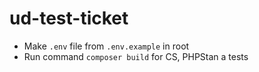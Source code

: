 # ud-test-ticket
- Make `.env` file from `.env.example` in root
- Run command `composer build` for CS, PHPStan a tests
